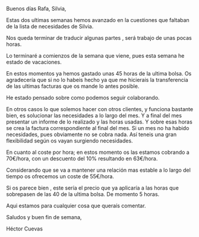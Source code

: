 Buenos días Rafa, Silvia,

Estas dos ultimas semanas hemos avanzado en la cuestiones que faltaban de la lista de necesidades de Silvia.

Nos queda terminar de traducir algunas partes , será trabajo de unas pocas horas.

Lo terminaré a comienzos de la semana que viene, pues esta semana he estado de vacaciones.

En estos momentos ya hemos gastado unas 45 horas de la ultima bolsa. Os agradecería que si no lo habeis hecho ya que me hicierais la transferencia de las ultimas facturas que os mande lo antes posible.

He estado pensado sobre como podemos seguir colaborando.

En otros casos lo que solemos hacer con otros clientes, y funciona bastante bien, es solucionar las necesidades a lo largo del mes. Y a final del mes presentar un informe de lo realizado y las horas usadas. Y sobre esas horas se crea la factura correspondiente al final del mes.
Si un mes no ha habido necesidades, pues obviamente no se cobra nada. Así teneis una gran flexibilidad según os vayan surgiendo necesidades.

En cuanto al coste por hora; en estos momento os las estamos cobrando a 70€/hora, con un descuento del 10% resultando en 63€/hora.

Considerando que se va a mantener una relación mas estable a lo largo del tiempo os ofrecemos un coste de 55€/hora.

Si os parece bien , este sería el precio que ya aplicaría a las horas que sobrepasen de las 40 de la ultima bolsa. De momento 5 horas.

Aqui estamos para cualquier cosa que queraís comentar.

Saludos y buen fin de semana,

Héctor Cuevas
